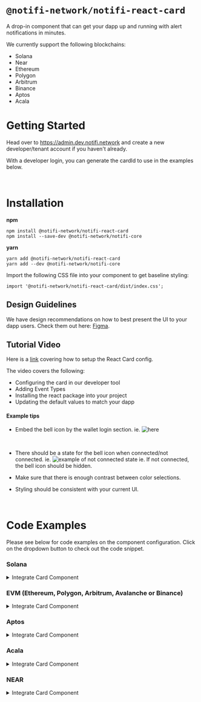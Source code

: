 # `@notifi-network/notifi-react-card`

A drop-in component that can get your dapp up and running with alert notifications in minutes.

We currently support the following blockchains:

- Solana
- Near
- Ethereum
- Polygon
- Arbitrum
- Binance
- Aptos
- Acala

# Getting Started

Head over to https://admin.dev.notifi.network and create a new developer/tenant account if you haven't already.

With a developer login, you can generate the cardId to use in the examples below.

&nbsp;

# Installation

**npm**

```
npm install @notifi-network/notifi-react-card
npm install --save-dev @notifi-network/notifi-core
```

**yarn**

```
yarn add @notifi-network/notifi-react-card
yarn add --dev @notifi-network/notifi-core
```

Import the following CSS file into your component to get baseline styling:

```
import '@notifi-network/notifi-react-card/dist/index.css';
```

## Design Guidelines

We have design recommendations on how to best present the UI to your dapp users. Check them out here: [Figma](https://www.figma.com/file/ieF0Ynuc3WI608RCt7wKSf/Notifi-Template?node-id=0%3A1&t=v8zeo6UovJAOb9vR-0).

## Tutorial Video

Here is a [link](https://www.youtube.com/watch?v=LIKu-clf9bg) covering how to setup the React Card config.

The video covers the following:

- Configuring the card in our developer tool
- Adding Event Types
- Installing the react package into your project
- Updating the default values to match your dapp

#### Example tips

- Embed the bell icon by the wallet login section.
  ie. ![here](https://i.imgur.com/f2rnrpk.png)

  &nbsp;

- There should be a state for the bell icon when connected/not connected.
  ie. ![example of not connected state](https://i.imgur.com/V9yEeCj.png)
  ie. If not connected, the bell icon should be hidden.

- Make sure that there is enough contrast between color selections.

- Styling should be consistent with your current UI.

&nbsp;

# Code Examples

Please see below for code examples on the component configuration. Click on the dropdown button to check out the code snippet.

### Solana

<details>
<summary>Integrate Card Component</summary>

```tsx
import {
  NotifiContext,
  NotifiInputFieldsText,
  NotifiInputSeparators,
  NotifiSubscriptionCard,
} from '@notifi-network/notifi-react-card';
import '@notifi-network/notifi-react-card/dist/index.css';
import { useConnection, useWallet } from '@solana/wallet-adapter-react';
import React from 'react';

import './NotifiCard.css';

export const NotifiCard: React.FC = () => {
  const { connection } = useConnection();
  const { wallet, sendTransaction, signMessage } = useWallet();
  const adapter = wallet?.adapter;
  const publicKey = adapter?.publicKey?.toBase58() ?? null;

  if (publicKey === null || signMessage === undefined) {
    // publicKey is required
    return null;
  }

  const inputLabels: NotifiInputFieldsText = {
    label: {
      email: 'Email',
      sms: 'Text Message',
      telegram: 'Telegram',
    },
    placeholderText: {
      email: 'Email',
    },
  };

  const inputSeparators: NotifiInputSeparators = {
    smsSeparator: {
      content: 'OR',
    },
    emailSeparator: {
      content: 'OR',
    },
    telegramSeparator: {
      content: 'OR',
    },
  };

  return (
    <div className="container">
      <NotifiContext
        dappAddress="<YOUR OWN DAPP ADDRESS HERE>"
        walletBlockchain="SOLANA"
        env="Development"
        walletPublicKey={publicKey}
        connection={connection}
        sendTransaction={sendTransaction}
        signMessage={signMessage}
      >
        <NotifiSubscriptionCard
          darkMode
          inputLabels={inputLabels}
          inputSeparators={inputSeparators}
          cardId="<YOUR OWN CARD ID HERE>"
        />
      </NotifiContext>
    </div>
  );
};
```

</details>

### EVM (Ethereum, Polygon, Arbitrum, Avalanche or Binance)

<details>
<summary>Integrate Card Component</summary>

Note: All EVM chains use Ethers. If using a supported EVM-chain, be sure to update the `NotifiContext` params accordingly.

Note: Last tested with =>
  
    "@usedapp/core": "^1.2.5"
  
    "ethers": "^5.7.2"
    
```tsx
import { arrayify } from '@ethersproject/bytes';
import {
  NotifiContext,
  NotifiInputFieldsText,
  NotifiInputSeparators,
  NotifiSubscriptionCard,
} from '@notifi-network/notifi-react-card';
import '@notifi-network/notifi-react-card/dist/index.css';
import { useEthers } from '@usedapp/core';
import React, { useMemo } from 'react';
import { providers } from 'ethers';

export const Notifi: React.FC = () => {
  const { account, library } = useEthers();
  const signer = useMemo(() => {
    if (library instanceof providers.JsonRpcProvider) {
      return library.getSigner();
    }
    return undefined;
  }, [library]);

  if (account === undefined || signer === undefined) {
    // account is required
    return null;
  }

  const inputLabels: NotifiInputFieldsText = {
    label: {
      email: 'Email',
      sms: 'Text Message',
      telegram: 'Telegram',
    },
    placeholderText: {
      email: 'Email',
    },
  };

  const inputSeparators: NotifiInputSeparators = {
    smsSeparator: {
      content: 'OR',
    },
    emailSeparator: {
      content: 'OR',
    },
  };

  return (
    <NotifiContext
      dappAddress="<YOUR OWN DAPP ADDRESS HERE>"
      env="Development"
      signMessage={async (message: Uint8Array) => {
        const result = await signer.signMessage(message);
        return arrayify(result);
      }}
      walletPublicKey={account}
      walletBlockchain="ETHEREUM" // NOTE - Please update to the correct chain name.
      //If Polygon, use "POLYGON"
      //If Arbitrum, use "ARBITRUM"
      //If Binance, use "BINANCE"
    >
      <NotifiSubscriptionCard
        cardId="<YOUR OWN CARD ID HERE>"
        inputLabels={inputLabels}
        inputSeparators={inputSeparators}
        darkMode //optional
      />
    </NotifiContext>
  );
};
```

</details>

### Aptos

<details>
<summary>Integrate Card Component</summary>

```tsx
import { useWallet } from '@aptos-labs/wallet-adapter-react';
import {
  NotifiContext,
  NotifiInputFieldsText,
  NotifiInputSeparators,
  NotifiSubscriptionCard,
} from '@notifi-network/notifi-react-card';
import '@notifi-network/notifi-react-card/dist/index.css';
import React from 'react';

export const Notifi: React.FC = () => {
  const { signMessage, account } = useWallet();

  if (
    account === null ||
    account.address === null ||
    account.publicKey === null
  ) {
    // account is required
    return null;
  }

  const inputLabels: NotifiInputFieldsText = {
    label: {
      email: 'Email',
      sms: 'Text Message',
      telegram: 'Telegram',
    },
    placeholderText: {
      email: 'Email',
    },
  };

  const inputSeparators: NotifiInputSeparators = {
    smsSeparator: {
      content: 'OR',
    },
    emailSeparator: {
      content: 'OR',
    },
  };

  return (
    <NotifiContext
      dappAddress="<YOUR OWN DAPP ADDRESS HERE>"
      env="Development"
      walletBlockchain="APTOS"
      accountAddress={account.address.toString()}
      walletPublicKey={account.publicKey.toString()}
      signMessage={async (message: string, nonce: number) => {
        const result = await signMessage({
          address: true,
          message,
          nonce: `${nonce}`,
        });

        if (result === null) {
          throw new Error('failed to sign');
        }

        if (Array.isArray(result.signature)) {
          return result.signature[0];
        }
        return result.signature;
      }}
    >
      <NotifiSubscriptionCard
        cardId="<YOUR OWN CARD ID HERE>"
        inputLabels={inputLabels}
        inputSeparators={inputSeparators}
        darkMode //optional
      />
    </NotifiContext>
  );
};
```

</details>

### Acala

<details>
<summary>Integrate Card Component</summary>

Create a hook that gets all of the account data using Polkadot util libraries

```tsx
import { web3Accounts, web3FromAddress } from '@polkadot/extension-dapp';
import { stringToHex } from '@polkadot/util';

export default function useAcalaWallet() {
  const [account, setAccount] = useState<string | null>(null);
  const [acalaAddress, setAcalaAddress] = useState<string | null>(null);
  const [polkadotPublicKey, setPolkadotPublicKey] = useState<string | null>(
    null,
  );

  useEffect(() => {
    async function getAccounts() {
      const allAccounts = await web3Accounts();
      const account = allAccounts[0].address;
      if (account) setAccount(account);
    }
    getAccounts();
  }, []);

  const signMessage = useCallback(async (address: string, message: string) => {
    const extension = await web3FromAddress(address);
    const signRaw = extension?.signer?.signRaw;
    const data = stringToHex(message);
    const signMessage = await signRaw({
      address,
      data,
      type: 'bytes',
    });
    return signMessage.signature;
  }, []);

  const getAcalaAddress = (address: string): string => {
    const publicKey = decodeAddress(address);
    return encodeAddress(publicKey, 10);
  };

  const getPolkadotPublicKey = (address: string): string => {
    const publicKey = decodeAddress(address);
    const decodedPublicKey = u8aToHex(publicKey);
    return decodedPublicKey;
  };

  useEffect(() => {
    if (account) {
      const acalaAddress = getAcalaAddress(account);
      if (acalaAddress) setAcalaAddress(acalaAddress);
      const polkadotPublicKey = getPolkadotPublicKey(account);
      if (polkadotPublicKey) setPolkadotPublicKey(polkadotPublicKey);
    }
  }, [account]);

  return { account, acalaAddress, polkadotPublicKey, signMessage };
}
```

Create a component for the Notifi React Card

```tsx
import {
  NotifiContext,
  NotifiInputFieldsText,
  NotifiInputSeparators,
  NotifiSubscriptionCard,
} from '@notifi-network/notifi-react-card';
import '@notifi-network/notifi-react-card/dist/index.css';
import React, { useCallback, useState } from 'react';
import { useAcalaWallet } from 'path-to-custom-hook';

export const Notifi: React.FC = () => {

  const { acoount, acalaAddress, polkadotPublicKey, signMessage } = useAcalaWallet();

  if (
    account === null ||
    acalaAddress === null ||
    polkadotPublicKey === null
  ) {
    // account is required
    return null;
  }
  const inputLabels: NotifiInputFieldsText = {
    label: {
      email: 'Email',
      sms: 'Text Message',
      telegram: 'Telegram',
    },
    placeholderText: {
      email: 'Email',
    },
  };
  const inputSeparators: NotifiInputSeparators = {
    smsSeparator: {
      content: 'OR',
    },
    emailSeparator: {
      content: 'OR',
    },
  };

  return (
    <NotifiContext
      dappAddress="<YOUR OWN DAPP ADDRESS HERE>"
      env="Development"
      walletBlockchain="ACALA"
      accountAddress={acalaAddress}
      walletPublicKey={polkadotPublicKey}
      signMessage={async (accountAddress: string, message: string) => {
        await signMessage(
          address: accountAddress;
          message: message;
      );
      }}
    >
      <NotifiSubscriptionCard
        cardId="<YOUR OWN CARD ID HERE>"
        inputLabels={inputLabels}
        inputSeparators={inputSeparators}
        darkMode //optional
      />
    </NotifiContext>
  );
};
```

</details>

### NEAR

<details>
<summary>Integrate Card Component</summary>

Create a hook that gets all of the account data using NEAR API

```tsx
import { keyStores } from 'near-api-js';
import { useCallback, useEffect, useMemo, useState } from 'react';

import { useWalletSelector } from '../components/NearWalletContextProvider';

//assume that you have NEARWalletContextProvider setup
//example: https://github.com/near/wallet-selector/blob/main/examples/react/contexts/WalletSelectorContext.tsx

export default function useNearWallet() {
  const { accountId } = useWalletSelector();
  const [walletPublicKey, setWalletPublicKey] = useState<string | null>(null);

  const config = {
    networkId: 'testnet', //adjust based on network type
  };

  const keyStore = useMemo(() => {
    return new keyStores.BrowserLocalStorageKeyStore();
  }, []);

  useEffect(() => {
    if (!accountId) {
      setWalletPublicKey(null);
    }
  }, [accountId]);

  useEffect(() => {
    async function getPublicKey() {
      const keyPair = await keyStore.getKey(config.networkId, accountId!);
      const publicKey = keyPair.getPublicKey().toString();
      // remove the ed25519: appending for the wallet public key
      const publicKeyWithoutTypeAppend = publicKey.replace('ed25519:', '');
      setWalletPublicKey(publicKeyWithoutTypeAppend);
    }
    getPublicKey();
  }, [accountId, config.networkId, keyStore]);

  const signMessage = useCallback(
    async (message: Uint8Array) => {
      const keyPair = await keyStore.getKey(config.networkId, accountId!);
      const { signature } = keyPair.sign(message);
      return signature;
    },
    [accountId, config.networkId, keyStore],
  );

  return { account: accountId, walletPublicKey, signMessage };
}
```

Create a component for the Notifi React Card

```tsx
import {
  NotifiContext,
  NotifiInputFieldsText,
  NotifiInputSeparators,
  NotifiSubscriptionCard,
} from '@notifi-network/notifi-react-card';
import '@notifi-network/notifi-react-card/dist/index.css';
import { useNearWallet } from 'path-to-custom-hook';
import React, { useCallback, useState } from 'react';

export const Notifi: React.FC = () => {
  const { account, walletPublicKey, signMessage } = useNearWallet();

  if (account === null || walletPublicKey === null) {
    // account is required
    return null;
  }

  const inputLabels: NotifiInputFieldsText = {
    label: {
      email: 'Email',
      sms: 'Text Message',
      telegram: 'Telegram',
    },
    placeholderText: {
      email: 'Email',
    },
  };

  const inputSeparators: NotifiInputSeparators = {
    smsSeparator: {
      content: 'OR',
    },
    emailSeparator: {
      content: 'OR',
    },
  };

  return (
    <NotifiContext
      dappAddress="<YOUR OWN DAPP ADDRESS HERE>"
      env="Development"
      walletBlockchain="NEAR"
      accountAddress={account}
      walletPublicKey={walletPublicKey} // require wallet public key without ed25519: append
      signMessage={signMessage}
    >
      <NotifiSubscriptionCard
        cardId="<YOUR OWN CARD ID HERE>"
        inputLabels={inputLabels}
        inputSeparators={inputSeparators}
        darkMode //optional
      />
    </NotifiContext>
  );
};
```

</details>

